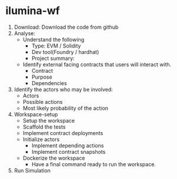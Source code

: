 # ilumina-wf

1. Download: Download the code from github
2. Analyse:
   - Understand the following
     - Type: EVM / Solidity
     - Dev tool(Foundry / hardhat)
     - Project summary:
   - Identify external facing contracts that users will interact with.
     - Contract
     - Purpose
     - Dependencies
3. Identify the actors who may be involved:
   - Actors
   - Possible actions
   - Most likely probability of the action
4. Workspace-setup
   - Setup the workspace
   - Scaffold the tests
   - Implement contract deployments
   - Initialize actors
     - Implement depending actions
     - Implement contract snapshots
   - Dockerize the workspace
     - Have a final command ready to run the workspace.
5. Run Simulation
